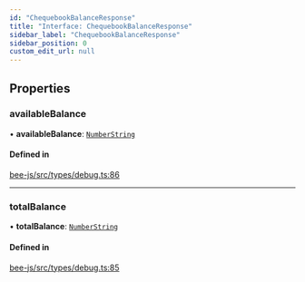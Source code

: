 ```yaml
---
id: "ChequebookBalanceResponse"
title: "Interface: ChequebookBalanceResponse"
sidebar_label: "ChequebookBalanceResponse"
sidebar_position: 0
custom_edit_url: null
---
```


## Properties

### availableBalance

• **availableBalance**: [`NumberString`](../types/NumberString.md)

#### Defined in

[bee-js/src/types/debug.ts:86](https://github.com/ethersphere/bee-js/blob/2c8b9d1/src/types/debug.ts#L86)

___

### totalBalance

• **totalBalance**: [`NumberString`](../types/NumberString.md)

#### Defined in

[bee-js/src/types/debug.ts:85](https://github.com/ethersphere/bee-js/blob/2c8b9d1/src/types/debug.ts#L85)
